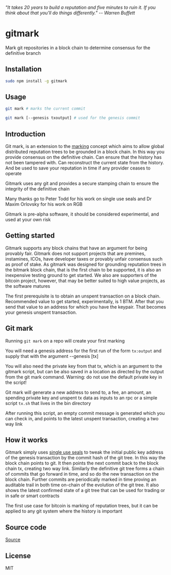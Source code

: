 _"It takes 20 years to build a reputation and five minutes to ruin it. If you think about that you'll do things differently." -- Warren Buffett_

# gitmark

Mark git repositories in a block chain to determine consensus for the definitive branch

## Installation

```sh
sudo npm install -g gitmark
```

## Usage

```bash
git mark # marks the current commit

git mark [--genesis txoutput] # used for the genesis commit
```

## Introduction

Git mark, is an extension to the [marking](https://github.com/project-bitmark/marking/wiki) concept which aims to allow global distributed reputation trees to be grounded in a block chain. In this way you provide consensus on the definitive chain. Can ensure that the history has not been tampered with. Can reconstruct the current state from the history. And be used to save your reputation in time if any provider ceases to operate

Gitmark uses any git and provides a secure stamping chain to ensure the integrity of the definitive chain

Many thanks go to Peter Todd for his work on single use seals and Dr Maxim Orlovsky for his work on RGB

Gitmark is pre-alpha software, it should be considered experimental, and used at your own risk

## Getting started

Gitmark supports any block chains that have an argument for being provably fair. Gitmark does not support projects that are premines, instamines, ICOs, have developer taxes or provably unfair consensus such as proof of stake. As gitmark was designed for grounding reputation trees in the bitmark block chain, that is the first chain to be supported, it is also an inexpensive testing ground to get started. We also are supporters of the bitcoin project, however, that may be better suited to high value projects, as the software matures

The first prerequisite is to obtain an unspent transaction on a block chain. Recommended value to get started, experimentally, is 1 BTM. After that you send that value to an address for which you have the keypair. That becomes your genesis unspent transaction.

## Git mark

Running `git mark` on a repo will create your first marking

You will need a genesis address for the first run of the form `tx:output` and supply that with the argument --genesis [tx]

You will also need the private key from that tx, which is an argument to the gitmark script, but can be also saved in a location as directed by the output from the git mark command. Warning: do not use the default private key in the script!

Git mark will generate a new address to send to, a fee, an amount, an spending private key and unspent tx data as inputs to an rpc or a simple script `tx.sh` that lives in the bin directory

After running this script, an empty commit message is generated which you can check in, and points to the latest unspent transaction, creating a two way link

## How it works

Gitmark simply uses [single use seals](https://petertodd.org/2017/scalable-single-use-seal-asset-transfer) to tweak the initial public key address of the genesis transaction by the commit hash of the git tree. In this way the block chain points to git. It then points the next commit back to the block chain tx, creating two way link. Similarly the definitive git tree forms a chain of commits that go forward in time, and so do the new transaction on the block chain. Further commits are periodically marked in time proving an auditable trail in both time on-chain of the evolution of the git tree. It also shows the latest confirmed state of a git tree that can be used for trading or in safe or smart contracts

The first use case for bitcoin is marking of reputation trees, but it can be applied to any git system where the history is important

## Source code

[Source](https://github.com/solidpayorg/gitmark)

## License

MIT
